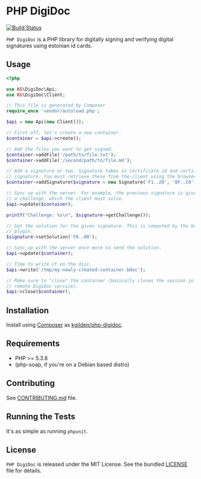 PHP DigiDoc
===========

[![Build Status](https://travis-ci.org/kgilden/php-digidoc.svg?branch=master)](https://travis-ci.org/kgilden/php-digidoc)

`PHP DigiDoc` is a PHP library for digitally signing and verifying digital
signatures using estonian id cards.

## Usage

```php
<?php

use KG\DigiDoc\Api;
use KG\DigiDoc\Client;

// This file is generated by Composer
require_once 'vendor/autoload.php';

$api = new Api(new Client());

// First off, let's create a new container.
$container = $api->create();

// Add the files you want to get signed.
$container->addFile('/path/to/file.txt');
$container->addFile('/second/path/to/file.md');

// Add a signature or two. Signature takes in certificate id and certificate
// signature. You must retrieve these from the client using the browser plugin.
$container->addSignature($signature = new Signature('F1..20', '8F..C0'));

// Sync up with the server. For example, the previous signature is given
// a challenge, which the client must solve.
$api->update($container);

printf("Challenge: %s\n", $signature->getChallenge());

// Set the solution for the given signature. This is computed by the borwser
// plugin.
$signature->setSolution('F6..00');

// Sync up with the server once more to send the solution.
$api->update($container);

// Time to write it on the disc.
$api->write('/tmp/my-newly-created-container.bdoc');

// Make sure to "close" the container (basically closes the session in the
// remote DigiDoc service).
$api->close($container);

```

## Installation

Install using [Composer](https://getcomposer.org/) as
[kgilden/php-digidoc](https://packagist.org/packages/kgilden/php-digidoc).

## Requirements

* PHP >= 5.3.8
* (php-soap, if you're on a Debian based distro)

## Contributing

See [CONTRIBUTING.md](CONTRIBUTING.md) file.

## Running the Tests

It's as simple as running `phpunit`.

## License

`PHP DigiDoc` is released under the MIT License.
See the bundled [LICENSE](LICENSE) file for details.

